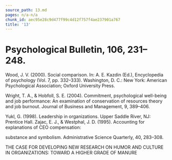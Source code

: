 ```yaml
---
source_path: 13.md
pages: n/a-n/a
chunk_id: aec95e28c9d477f99c4d12f757f4ae237901a767
title: '13'
---
```

# Psychological Bulletin, 106, 231–248.

Wood, J. V. (2000). Social comparison. In: A. E. Kazdin (Ed.), Encyclopedia of psychology (Vol. 7, pp. 332–333). Washington, D. C.: New York: American Psychological Association; Oxford University Press.

Wright, T. A., & Hobfoll, S. E. (2004). Commitment, psychological well-being and job performance: An examination of conservation of resources theory and job burnout. Journal of Business and Management, 9, 389–406.

Yukl, G. (1998). Leadership in organizations. Upper Saddle River, NJ: Prentice Hall. Zajac, E. J., & Westphal, J. D. (1995). Accounting for explanations of CEO compensation:

substance and symbolism. Administrative Science Quarterly, 40, 283–308.

THE CASE FOR DEVELOPING NEW RESEARCH ON HUMOR AND CULTURE IN ORGANIZATIONS: TOWARD A HIGHER GRADE OF MANURE
